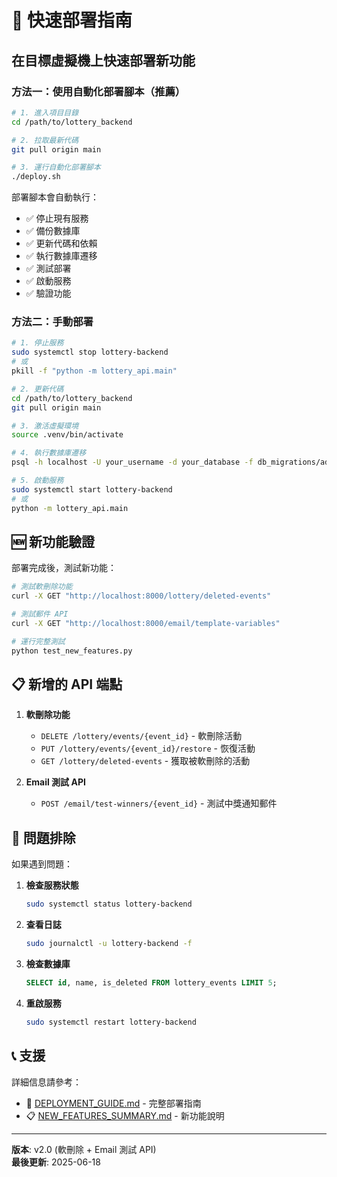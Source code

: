 # 🚀 快速部署指南

## 在目標虛擬機上快速部署新功能

### 方法一：使用自動化部署腳本（推薦）

```bash
# 1. 進入項目目錄
cd /path/to/lottery_backend

# 2. 拉取最新代碼
git pull origin main

# 3. 運行自動化部署腳本
./deploy.sh
```

部署腳本會自動執行：

- ✅ 停止現有服務
- ✅ 備份數據庫
- ✅ 更新代碼和依賴
- ✅ 執行數據庫遷移
- ✅ 測試部署
- ✅ 啟動服務
- ✅ 驗證功能

### 方法二：手動部署

```bash
# 1. 停止服務
sudo systemctl stop lottery-backend
# 或
pkill -f "python -m lottery_api.main"

# 2. 更新代碼
cd /path/to/lottery_backend
git pull origin main

# 3. 激活虛擬環境
source .venv/bin/activate

# 4. 執行數據庫遷移
psql -h localhost -U your_username -d your_database -f db_migrations/add_soft_delete_column.sql

# 5. 啟動服務
sudo systemctl start lottery-backend
# 或
python -m lottery_api.main
```

## 🆕 新功能驗證

部署完成後，測試新功能：

```bash
# 測試軟刪除功能
curl -X GET "http://localhost:8000/lottery/deleted-events"

# 測試郵件 API
curl -X GET "http://localhost:8000/email/template-variables"

# 運行完整測試
python test_new_features.py
```

## 📋 新增的 API 端點

1. **軟刪除功能**

   - `DELETE /lottery/events/{event_id}` - 軟刪除活動
   - `PUT /lottery/events/{event_id}/restore` - 恢復活動
   - `GET /lottery/deleted-events` - 獲取被軟刪除的活動

2. **Email 測試 API**
   - `POST /email/test-winners/{event_id}` - 測試中獎通知郵件

## 🔧 問題排除

如果遇到問題：

1. **檢查服務狀態**

   ```bash
   sudo systemctl status lottery-backend
   ```

2. **查看日誌**

   ```bash
   sudo journalctl -u lottery-backend -f
   ```

3. **檢查數據庫**

   ```sql
   SELECT id, name, is_deleted FROM lottery_events LIMIT 5;
   ```

4. **重啟服務**
   ```bash
   sudo systemctl restart lottery-backend
   ```

## 📞 支援

詳細信息請參考：

- 📖 [DEPLOYMENT_GUIDE.md](./DEPLOYMENT_GUIDE.md) - 完整部署指南
- 📋 [NEW_FEATURES_SUMMARY.md](./NEW_FEATURES_SUMMARY.md) - 新功能說明

---

**版本**: v2.0 (軟刪除 + Email 測試 API)  
**最後更新**: 2025-06-18
